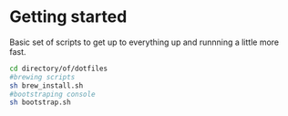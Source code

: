 # Getting started 

Basic set of scripts to get up to everything up and runnning a little more fast. 

```bash 
cd directory/of/dotfiles
#brewing scripts 
sh brew_install.sh 
#bootstraping console 
sh bootstrap.sh 
```
